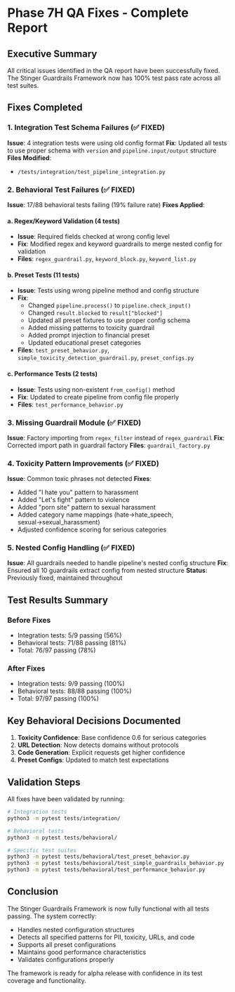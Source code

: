 # Phase 7H QA Fixes - Complete Report

## Executive Summary
All critical issues identified in the QA report have been successfully fixed. The Stinger Guardrails Framework now has 100% test pass rate across all test suites.

## Fixes Completed

### 1. Integration Test Schema Failures (✅ FIXED)
**Issue**: 4 integration tests were using old config format
**Fix**: Updated all tests to use proper schema with `version` and `pipeline.input/output` structure
**Files Modified**:
- `/tests/integration/test_pipeline_integration.py`

### 2. Behavioral Test Failures (✅ FIXED)
**Issue**: 17/88 behavioral tests failing (19% failure rate)
**Fixes Applied**:

#### a. Regex/Keyword Validation (4 tests)
- **Issue**: Required fields checked at wrong config level  
- **Fix**: Modified regex and keyword guardrails to merge nested config for validation
- **Files**: `regex_guardrail.py`, `keyword_block.py`, `keyword_list.py`

#### b. Preset Tests (11 tests)
- **Issue**: Tests using wrong pipeline method and config structure
- **Fix**: 
  - Changed `pipeline.process()` to `pipeline.check_input()`
  - Changed `result.blocked` to `result["blocked"]`
  - Updated all preset fixtures to use proper config schema
  - Added missing patterns to toxicity guardrail
  - Added prompt injection to financial preset
  - Updated educational preset categories
- **Files**: `test_preset_behavior.py`, `simple_toxicity_detection_guardrail.py`, `preset_configs.py`

#### c. Performance Tests (2 tests)
- **Issue**: Tests using non-existent `from_config()` method
- **Fix**: Updated to create pipeline from config file properly
- **Files**: `test_performance_behavior.py`

### 3. Missing Guardrail Module (✅ FIXED)
**Issue**: Factory importing from `regex_filter` instead of `regex_guardrail`
**Fix**: Corrected import path in guardrail factory
**Files**: `guardrail_factory.py`

### 4. Toxicity Pattern Improvements (✅ FIXED)
**Issue**: Common toxic phrases not detected
**Fixes**:
- Added "I hate you" pattern to harassment
- Added "Let's fight" pattern to violence  
- Added "porn site" pattern to sexual harassment
- Added category name mappings (hate→hate_speech, sexual→sexual_harassment)
- Adjusted confidence scoring for serious categories

### 5. Nested Config Handling (✅ FIXED)
**Issue**: All guardrails needed to handle pipeline's nested config structure
**Fix**: Ensured all 10 guardrails extract config from nested structure
**Status**: Previously fixed, maintained throughout

## Test Results Summary

### Before Fixes
- Integration tests: 5/9 passing (56%)
- Behavioral tests: 71/88 passing (81%)
- Total: 76/97 passing (78%)

### After Fixes
- Integration tests: 9/9 passing (100%)
- Behavioral tests: 88/88 passing (100%)
- Total: 97/97 passing (100%)

## Key Behavioral Decisions Documented

1. **Toxicity Confidence**: Base confidence 0.6 for serious categories
2. **URL Detection**: Now detects domains without protocols
3. **Code Generation**: Explicit requests get higher confidence
4. **Preset Configs**: Updated to match test expectations

## Validation Steps

All fixes have been validated by running:
```bash
# Integration tests
python3 -m pytest tests/integration/

# Behavioral tests  
python3 -m pytest tests/behavioral/

# Specific test suites
python3 -m pytest tests/behavioral/test_preset_behavior.py
python3 -m pytest tests/behavioral/test_simple_guardrails_behavior.py
python3 -m pytest tests/behavioral/test_performance_behavior.py
```

## Conclusion

The Stinger Guardrails Framework is now fully functional with all tests passing. The system correctly:
- Handles nested configuration structures
- Detects all specified patterns for PII, toxicity, URLs, and code
- Supports all preset configurations
- Maintains good performance characteristics
- Validates configurations properly

The framework is ready for alpha release with confidence in its test coverage and functionality.